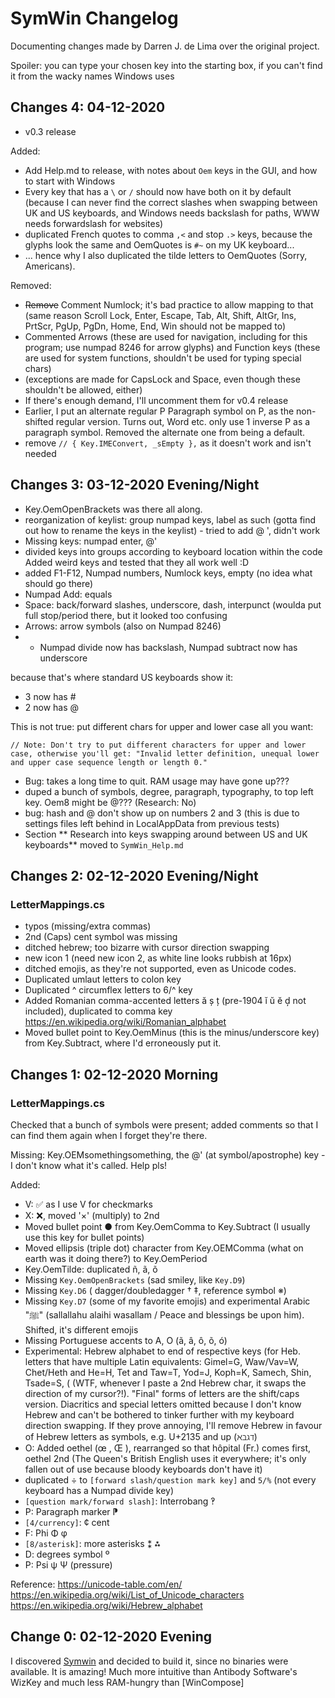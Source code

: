 # SymWin Changelog

Documenting changes made by Darren J. de Lima over the original project.

Spoiler: you can type your chosen key into the starting box, if you can't find it from the wacky names Windows uses

## Changes 4: 04-12-2020
- v0.3 release

Added:
- Add Help.md to release, with notes about ```Oem``` keys in the GUI, and how to start with Windows
- Every key that has a ```\``` or ```/``` should now have both on it by default (because I can never find the correct slashes when swapping between UK and US keyboards, and Windows needs backslash for paths, WWW needs forwardslash for websites)
- duplicated French quotes to comma ```,<``` and stop ```.>``` keys, because the glyphs look the same and OemQuotes is ```#~``` on my UK keyboard...
- ... hence why I also duplicated the tilde letters to OemQuotes (Sorry, Americans).

Removed:
- ~~Remove~~ Comment Numlock; it's bad practice to allow mapping to that (same reason Scroll Lock, Enter, Escape, Tab, Alt, Shift, AltGr, Ins, PrtScr, PgUp, PgDn, Home, End, Win should not be mapped to) 
- Commented Arrows (these are used for navigation, including for this program; use numpad 8246 for arrow glyphs) and Function keys (these are used for system functions, shouldn't be used for typing special chars)
- (exceptions are made for CapsLock and Space, even though these shouldn't be allowed, either)
- If there's enough demand, I'll uncomment them for v0.4 release 
- Earlier, I put an alternate regular P Paragraph symbol on P, as the non-shifted regular version. Turns out, Word etc. only use 1 inverse P as a paragraph symbol. Removed the alternate one from being a default.
- remove ```// { Key.IMEConvert, _sEmpty },``` as it doesn't work and isn't needed


## Changes 3: 03-12-2020 Evening/Night
- Key.OemOpenBrackets was there all along. 
- reorganization of keylist: group numpad keys, label as such (gotta find out how to rename the keys in the keylist) - tried to add @ ', didn't work
- Missing keys: numpad enter, @'
- divided keys into groups according to keyboard location within the code
Added weird keys and tested that they all work well :D
- added F1-F12, Numpad numbers, Numlock keys, empty (no idea what should go there)
- Numpad Add: equals
- Space: back/forward slashes, underscore, dash, interpunct (woulda put full stop/period there, but it looked too confusing
- Arrows: arrow symbols (also on Numpad 8246)
- - Numpad divide now has backslash, Numpad subtract now has underscore 

because that's where standard US keyboards show it:
- 3 now has #
- 2 now has @

This is not true: put different chars for upper and lower case all you want:
```
// Note: Don't try to put different characters for upper and lower case, otherwise you'll get: "Invalid letter definition, unequal lower and upper case sequence length or length 0."
```
- Bug: takes a long time to quit. RAM usage may have gone up???
- duped a bunch of symbols, degree, paragraph, typography, to top left key. Oem8 might be @??? (Research: No)
- bug: hash and @ don't show up on numbers 2 and 3 (this is due to settings files left behind in LocalAppData from previous tests)
- Section ** Research into keys swapping around between US and UK keyboards** moved to ```SymWin_Help.md```


## Changes 2: 02-12-2020 Evening/Night

### LetterMappings.cs

- typos (missing/extra commas)
- 2nd (Caps) cent symbol was missing
- ditched hebrew; too bizarre with cursor direction swapping
- new icon 1 (need new icon 2, as white line looks rubbish at 16px)
- ditched emojis, as they're not supported, even as Unicode codes.
- Duplicated umlaut letters to colon key
- Duplicated ^ circumflex letters to 6/^ key
- Added Romanian comma-accented letters ă ș ț (pre-1904 ĭ ŭ ĕ d̦ not included), duplicated to comma key
https://en.wikipedia.org/wiki/Romanian_alphabet
- Moved bullet point to Key.OemMinus (this is the minus/underscore key) from Key.Subtract, where I'd erroneously put it.


## Changes 1: 02-12-2020 Morning

### LetterMappings.cs
Checked that a bunch of symbols were present; added comments so that I can find them again when I forget they're there.

Missing: Key.OEMsomethingsomething, the @' (at symbol/apostrophe) key - I don't know what it's called. Help pls!

Added:
- V: ✅ as I use V for checkmarks
- X: ❌, moved '×' (multiply) to 2nd
- Moved bullet point ● from Key.OemComma to Key.Subtract (I usually use this key for bullet points)
- Moved ellipsis (triple dot) character from Key.OEMComma (what on earth was it doing there?) to Key.OemPeriod
- Key.OemTilde: duplicated ñ, ã, õ
- Missing ```Key.OemOpenBrackets``` (sad smiley, like ```Key.D9```)
- Missing ```Key.D6``` ( dagger/doubledagger †  ‡, reference symbol ※)
- Missing ```Key.D7``` (some of my favorite emojis)  and experimental Arabic "ﷺ" (sallallahu alaihi wasallam / Peace and blessings be upon him). Shifted, it's different emojis
- Missing Portuguese accents to A, O (ã, â,  ô, õ, ó)
- Experimental: Hebrew alphabet to end of respective keys (for Heb. letters that have multiple Latin equivalents: Gimel=G, Waw/Vav=W, Chet/Heth and He=H, Tet and Taw=T, Yod=J, Koph=K, Samech, Shin, Tsade=S, ( (WTF, whenever I paste a 2nd Hebrew char, it swaps the direction of my cursor?!). "Final" forms of letters are the shift/caps version. Diacritics and special letters omitted because I don't know Hebrew and can't be bothered to tinker further with my keyboard direction swapping. If they prove annoying, I'll remove Hebrew in favour of Hebrew letters as symbols, e.g. U+2135 and up (ℵℶℷℸ)
- O: Added oethel (œ , Œ ), rearranged so that hôpital (Fr.) comes first, oethel 2nd (The Queen's British English uses it everywhere; it's only fallen out of use because bloody keyboards don't have it)
- duplicated ÷ to ```[forward slash/question mark key]``` and ```5/%``` (not every keyboard has a Numpad divide key)
- ```[question mark/forward slash]```: Interrobang ‽
- P: Paragraph marker ⁋
- ```[4/currency]```: ¢ cent
- F: Phi Φ φ
- ```[8/asterisk]```: more asterisks ⁑ ⁂
- D: degrees symbol º
- P: Psi ψ Ψ (pressure)

Reference:
https://unicode-table.com/en/
https://en.wikipedia.org/wiki/List_of_Unicode_characters
https://en.wikipedia.org/wiki/Hebrew_alphabet


## Change 0: 02-12-2020 Evening
I discovered [Symwin](https://github.com/mjvh80/SymWin/) and decided to build it, since no binaries were available. It is amazing! Much more intuitive than Antibody Software's WizKey and much less RAM-hungry than [WinCompose]